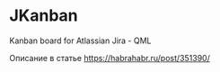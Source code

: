 # JKanban
Kanban board for Atlassian Jira - QML

Описание в статье https://habrahabr.ru/post/351390/
